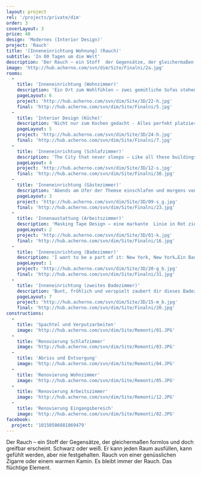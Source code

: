 ```yaml
---
layout: project
rel: '/projects/private/dim'
order: 3
coverLayout: 3
price: 40
design: 'Modernes (Interior Design)'
project: 'Rauch'
title: '[Inneneinrichtung Wohnung] (Rauch)'
subtitle: 'In 80 Tagen um die Welt'
description: 'Der Rauch – ein Stoff  der Gegensätze, der gleichermaßen formlos und doch greifbar erscheint. Schwarz oder weiß. Er kann jeden Raum ausfüllen, kann gefühlt werden, aber nie festgehalten. Rauch von einer genüsslichen Zigarre oder einem warmen Kamin. Es bleibt immer der Rauch. Das flüchtige Element.'
image: 'http://hub.acherno.com/svn/dim/Site/Finalni/2a.jpg'
rooms:
  -
    title: 'Inneneinrichtung (Wohnzimmer)'
    description: 'Ein Ort zum Wohlfühlen – zwei gemütliche Sofas stehen sich gegenüber und warten auf besinnliche Abendgespräche.'
    pageLayout: 6
    project: 'http://hub.acherno.com/svn/dim/Site/3D/22-h.jpg'
    final: 'http://hub.acherno.com/svn/dim/Site/Finalni/5.jpg'
  -
    title: 'Interior Design (Küche)'
    description: 'Nicht nur zum Kochen gedacht - Alles perfekt platziert und in edlem Hochglanz Weiß. Hier kannst du deine Liebsten verwöhnen, während sie dir beim Kochen Gesellschaft leisten.'
    pageLayout: 5
    project: 'http://hub.acherno.com/svn/dim/Site/3D/24-h.jpg'
    final: 'http://hub.acherno.com/svn/dim/Site/Finalni/7.jpg'
  -
    title: 'Inneneinrichtung (Schlafzimmer)'
    description: 'The City that never sleeps – Like all these buildings I will try. To leave the world behind until my head is clear. Draw a new skyline... and change my atmosphere.Ein Schlafzimmer in glamourösem New York Look. Perfekt ausgeleuchtet und dank kleiner Wohnaccessoires zum einen wahren Unikat gemacht.'
    pageLayout: 4
    project: 'http://hub.acherno.com/svn/dim/Site/3D/12-s.jpg'
    final: 'http://hub.acherno.com/svn/dim/Site/Finalni/38.jpg'
  -
    title: 'Inneneinrichtung (Gästezimmer)'
    description: 'Abends am Ufer der Themse einschlafen und morgens von den mächtigen Glocken des Big Bens geweckt werden. Mit diesem Design ist alles möglich...'
    pageLayout: 3
    project: 'http://hub.acherno.com/svn/dim/Site/3D/09-s_g.jpg'
    final: 'http://hub.acherno.com/svn/dim/Site/Finalni/23.jpg'
  -
    title: 'Innenaustattung (Arbeitszimmer)'
    description: 'Masking Tape Design – eine markante  Linie in Rot zieht sich durch das ganze Zimmer, vom Schrank über den Arbeitstisch bis zum Boden durch und setzt ein unverwechselbares Zeichen. In diesem Designer Büro macht nicht nur das Arbeiten Spaß, sondern auch das gemütliche Relaxen auf der gepolsterten Couch.'
    pageLayout: 2
    project: 'http://hub.acherno.com/svn/dim/Site/3D/01-k.jpg'
    final: 'http://hub.acherno.com/svn/dim/Site/Finalni/16.jpg'
  -
    title: 'Inneneinrichtung (Badezimmer)'
    description: 'I want to be a part of it: New York, New York…Ein Badezimmer mit Fließen in schwarzweiß , die die New Yorker Skyline abbilden .'
    pageLayout: 1
    project: 'http://hub.acherno.com/svn/dim/Site/3D/20-g_b.jpg'
    final: 'http://hub.acherno.com/svn/dim/Site/Finalni/31.jpg'
  -
    title: 'Inneneinrichtung (zweites Badezimmer)'
    description: 'Bunt, fröhlich und verspielt zaubert dir dieses Badezimmer jeden Morgen aufs Neue ein Lächeln ins Gesicht.'
    pageLayout: 7
    project: 'http://hub.acherno.com/svn/dim/Site/3D/15-m_b.jpg'
    final: 'http://hub.acherno.com/svn/dim/Site/Finalni/20.jpg'  
constructions:
  -
    title: 'Spachtel und Verputzarbeiten'
    image: 'http://hub.acherno.com/svn/dim/Site/Remonti/01.JPG'
  -
    title: 'Renovierung Schlafzimmer'
    image: 'http://hub.acherno.com/svn/dim/Site/Remonti/03.JPG'
  -
    title: 'Abriss und Entsorgung'
    image: 'http://hub.acherno.com/svn/dim/Site/Remonti/04.JPG'
  -
    title: 'Renovierung Wohnzimmer'
    image: 'http://hub.acherno.com/svn/dim/Site/Remonti/05.JPG'
  -
    title: 'Renovierung Arbeitszimmer'
    image: 'http://hub.acherno.com/svn/dim/Site/Remonti/12.JPG'
  -
    title: 'Renovierung Eingangsbereich'
    image: 'http://hub.acherno.com/svn/dim/Site/Remonti/02.JPG'
facebook:
  project: '10150506081869479'
---
```

Der Rauch – ein Stoff  der Gegensätze, der gleichermaßen formlos und doch greifbar erscheint. Schwarz oder weiß. Er kann jeden Raum ausfüllen, kann gefühlt werden, aber nie festgehalten. Rauch von einer genüsslichen Zigarre oder einem warmen Kamin. Es bleibt immer der Rauch. Das flüchtige Element.
